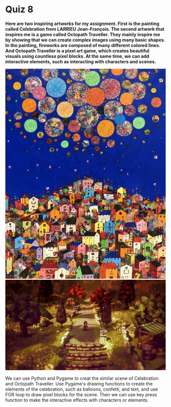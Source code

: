 # Quiz 8 
**Here are two inspiring artworks for my assignment. First is the painting called Celebration from LARRIEU Jean-François. The second artwork that inspires me is a game called Octopath Traveller. They mainly inspire me by showing that we can create complex images using many basic shapes. In the painting, fireworks are composed of many different colored lines. And Octopath Traveller is a pixel art game, which creates beautiful visuals using countless pixel blocks. At the same time, we can add interactive elements, such as interacting with characters and scenes.**


![images](painting.png)
![images](game.png)

We can use Python and Pygame to creat the similar scene of Celebration and Octopath Traveller. Use Pygame's drawing functions to create the elements of the celebration, such as balloons, confetti, and text, and use FOR loop to draw pixel blocks for the scene. Then we can use key press function to make the interactive effects with characters or elements.
